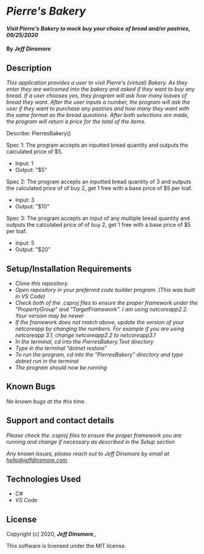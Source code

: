 # _Pierre's Bakery_

#### _Visit Pierre's Bakery to mock buy your choice of bread and/or pastries, 09/25/2020_

#### By _Jeff Dinsmore_

## Description

_This application provides a user to visit Pierre's (virtual) Bakery. As they enter they are welcomed into the bakery and asked if they want to buy any bread. If a user chooses yes, they program will ask how many loaves of bread they want. After the user inputs a number, the program will ask the user if they want to purchase any pastries and how many they want with the same format as the bread questions. After both selections are made, the program will return a price for the total of the items._

Describe: PierresBakery()

Spec 1: The program accepts an inputted bread quantity and outputs the calculated price of $5.
* Input: 1
* Output: "$5"

Spec 2: The program accepts an inputted bread quantity of 3 and outputs the calculated price of of buy 2, get 1 free with a base price of $5 per loaf.
* Input: 3
* Output: "$10"

Spec 3: The program accepts an input of any multiple bread quantity and outputs the calculated price of of buy 2, get 1 free with a base price of $5 per loaf.
* Input: 5
* Output: "$20"

## Setup/Installation Requirements

* _Clone this repository._
* _Open repository in your preferred code builder program. (This was built in VS Code)_
* _Check both of the .csproj files to ensure the proper framework under the "PropertyGroup" and "TargetFramework". I am using netcoreapp2.2. Your version may be newer_
* _If the framework does not match above, update the version of your netcoreapp by changing the numbers. For example if you are using netcoreapp 3.1, change netcoreapp2.2 to netcoreapp3.1_
* _In the terminal, cd into the PierresBakery.Test directory_
* _Type in the terminal "dotnet restore"_
* _To run the program, cd into the "PierresBakery" directory and type dotnet run in the terminal_
* _The program should now be running_

## Known Bugs

_No known bugs at the this time._

## Support and contact details

_Please check the .csproj files to ensure the proper framework you are running and change if necessary as described in the Setup section_

_Any known issues, please reach out to Jeff Dinsmore by email at hello@jeffdinsmore.com._

## Technologies Used

* _C#_
* _VS Code_

## License

Copyright (c) 2020, **_Jeff Dinsmore_**_

This software is licensed under the MIT license.